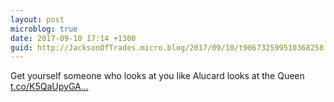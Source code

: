 ```yaml
---
layout: post
microblog: true
date: 2017-09-10 17:14 +1300
guid: http://JacksonOfTrades.micro.blog/2017/09/10/t906732599510368258.html
---
```

Get yourself someone who looks at you like Alucard looks at the Queen [t.co/K5QaUpyGA...](https://t.co/K5QaUpyGAc)
